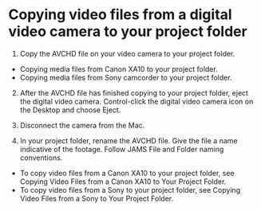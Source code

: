 # Copying video files from a digital video camera to your project folder

1. Copy the AVCHD file on your video camera to your project folder.

  * Copying media files from Canon XA10 to your project folder.
  * Copying media files from Sony camcorder to your project folder.

2. After the AVCHD file has finished copying to your project folder, eject the digital video camera. Control-click the digital video camera icon on the Desktop and choose Eject.

3. Disconnect the camera from the Mac.

4. In your project folder, rename the AVCHD file. Give the file a name indicative of the footage. Follow JAMS File and Folder naming conventions.





* To copy video files from a Canon XA10 to your project folder, see Copying Video Files from a Canon XA10 to Your Project Folder.
* To copy video files from a Sony to your project folder, see Copying Video Files from a Sony to Your Project Folder.

